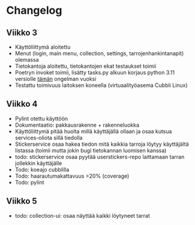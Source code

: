 # Changelog

## Viikko 3

- Käyttöliittymä aloitettu
- Menut (login, main menu, collection, settings, tarrojenhankintanapit) olemassa
- Tietokantoja aloitettu, tietokantojen ekat testaukset toimii
- Poetryn invoket toimii, lisätty tasks.py alkuun korjaus python 3.11 versiolle [tämän](https://github.com/pyinvoke/invoke/issues/833) ongelman vuoksi 
- Testattu toimivuus laitoksen koneella (virtuaalityöasema Cubbli Linux)

## Viikko 4
- Pylint otettu käyttöön
- Dokumentaatio: pakkausrakenne + rakenneluokka
- Käyttöliittymä pitää huolta millä käyttäjällä ollaan ja osaa kutsua services-oliota sillä tiedolla
- Stickerservice osaa hakea tiedon mitä kaikkia tarroja löytyy käyttäjältä listassa (toimii mutta jokin bugi tietokannan luomisen kanssa)
- todo: stickerservice osaa pyytää userstickers-repo laittamaan tarran jollekkin käyttäjälle
- Todo: koeajo cubblilla
- Todo: haarautumakattavuus >20% (coverage) 
- Todo: pylint

## Viikko 5
- todo: collection-ui: osaa näyttää kaikki löytyneet tarrat
